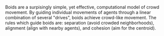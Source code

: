 ---
---

Boids are a surpisingly simple, yet effective, computational model of crowd movement. By guiding individual movements of agents through a linear combination of several "drives", boids achieve crowd-like movement. The rules which guide boids are: separation (avoid crowded neighborhoods), alignment (align with nearby agents), and cohesion (aim for the centroid). 
